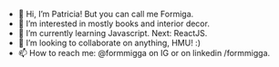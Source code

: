 - 👋 Hi, I’m Patricia! But you can call me Formiga.
- 👀 I’m interested in mostly books and interior decor.
- 🌱 I’m currently learning Javascript. Next: ReactJS.
- 💞️ I’m looking to collaborate on anything, HMU! :)
- 📫 How to reach me: @formmigga on IG or on linkedin /formmigga.

<!---
formigga/formigga is a ✨ special ✨ repository because its `README.md` (this file) appears on your GitHub profile.
You can click the Preview link to take a look at your changes.
--->
